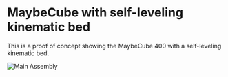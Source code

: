# MaybeCube with self-leveling kinematic bed

This is a proof of concept showing the MaybeCube 400 with a self-leveling kinematic bed.

![Main Assembly](assemblies/main_assembled.png)
